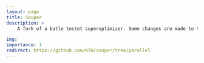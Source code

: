 ```yaml
---
layout: page
title: Souper
description: > 
    A fork of a batle testet superoptimizer. Some changes are made to turn this amazing tool in a software diversifier.

img: 
importance: 1
redirect: https://github.com/KTH/souper/tree/parallel
---
```


